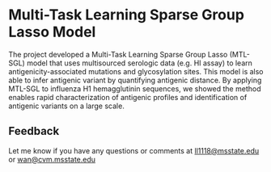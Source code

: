 # Multi-Task Learning Sparse Group Lasso Model
The project developed a Multi-Task Learning Sparse Group Lasso (MTL-SGL) model that uses multisourced serologic data (e.g. HI assay) to learn antigenicity-associated mutations and glycosylation sites. This model is also able to infer antigenic variant by quantifying antigenic distance. By applying MTL-SGL to influenza H1 hemagglutinin sequences, we showed the method enables rapid characterization of antigenic profiles and identification of antigenic variants on a large scale. 

## Feedback
Let me know if you have any questions or comments at ll1118@msstate.edu or wan@cvm.msstate.edu
